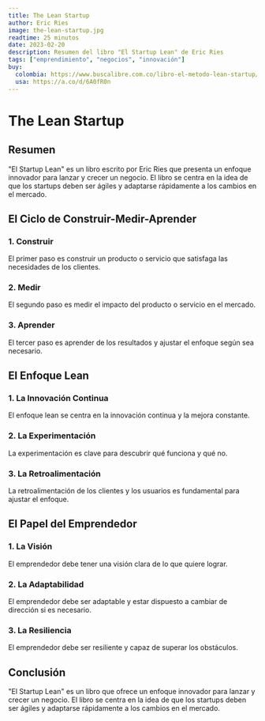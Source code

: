```yaml
---
title: The Lean Startup
author: Eric Ries
image: the-lean-startup.jpg
readtime: 25 minutos
date: 2023-02-20
description: Resumen del libro "El Startup Lean" de Eric Ries
tags: ["emprendimiento", "negocios", "innovación"]
buy:
  colombia: https://www.buscalibre.com.co/libro-el-metodo-lean-startup/9789584260925/p/48938439
  usa: https://a.co/d/6A0fR0n
---
```


# **The Lean Startup**

## **Resumen**

"El Startup Lean" es un libro escrito por Eric Ries que presenta un enfoque innovador para lanzar y crecer un negocio. El libro se centra en la idea de que los startups deben ser ágiles y adaptarse rápidamente a los cambios en el mercado.

## **El Ciclo de Construir-Medir-Aprender**

### 1. **Construir**

El primer paso es construir un producto o servicio que satisfaga las necesidades de los clientes.

### 2. **Medir**

El segundo paso es medir el impacto del producto o servicio en el mercado.

### 3. **Aprender**

El tercer paso es aprender de los resultados y ajustar el enfoque según sea necesario.

## **El Enfoque Lean**

### 1. **La Innovación Continua**

El enfoque lean se centra en la innovación continua y la mejora constante.

### 2. **La Experimentación**

La experimentación es clave para descubrir qué funciona y qué no.

### 3. **La Retroalimentación**

La retroalimentación de los clientes y los usuarios es fundamental para ajustar el enfoque.

## **El Papel del Emprendedor**

### 1. **La Visión**

El emprendedor debe tener una visión clara de lo que quiere lograr.

### 2. **La Adaptabilidad**

El emprendedor debe ser adaptable y estar dispuesto a cambiar de dirección si es necesario.

### 3. **La Resiliencia**

El emprendedor debe ser resiliente y capaz de superar los obstáculos.

## **Conclusión**

"El Startup Lean" es un libro que ofrece un enfoque innovador para lanzar y crecer un negocio. El libro se centra en la idea de que los startups deben ser ágiles y adaptarse rápidamente a los cambios en el mercado.
